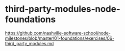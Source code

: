 # third-party-modules-node-foundations
https://github.com/nashville-software-school/node-milestones/blob/master/01-foundations/exercises/06-third_party_modules.md
